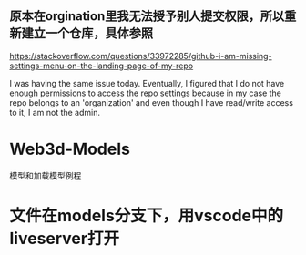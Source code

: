 ## 原本在orgination里我无法授予别人提交权限，所以重新建立一个仓库，具体参照

https://stackoverflow.com/questions/33972285/github-i-am-missing-settings-menu-on-the-landing-page-of-my-repo

I was having the same issue today. Eventually, I figured that I do not have enough permissions to access the repo settings because in my case the repo belongs to an 'organization' and even though I have read/write access to it, I am not the admin.


# Web3d-Models
模型和加载模型例程
# 文件在models分支下，用vscode中的liveserver打开



